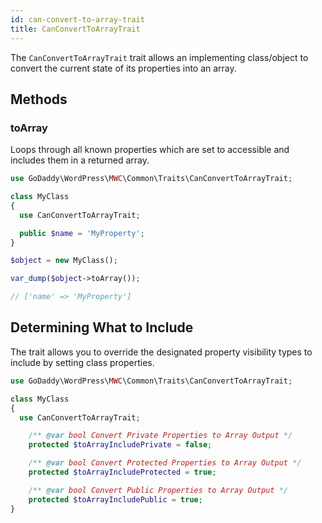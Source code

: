 ```yaml
---
id: can-convert-to-array-trait
title: CanConvertToArrayTrait
---
```


The `CanConvertToArrayTrait` trait allows an implementing class/object to convert the current state of its properties into an array.

## Methods

### toArray

Loops through all known properties which are set to accessible and includes them in a returned array.

```php
use GoDaddy\WordPress\MWC\Common\Traits\CanConvertToArrayTrait;

class MyClass
{
  use CanConvertToArrayTrait;

  public $name = 'MyProperty';
}

$object = new MyClass();

var_dump($object->toArray());

// ['name' => 'MyProperty']
```

## Determining What to Include

The trait allows you to override the designated property visibility types to include by setting class properties.

```php
use GoDaddy\WordPress\MWC\Common\Traits\CanConvertToArrayTrait;

class MyClass
{
  use CanConvertToArrayTrait;

    /** @var bool Convert Private Properties to Array Output */
    protected $toArrayIncludePrivate = false;

    /** @var bool Convert Protected Properties to Array Output */
    protected $toArrayIncludeProtected = true;

    /** @var bool Convert Public Properties to Array Output */
    protected $toArrayIncludePublic = true;
}
```
